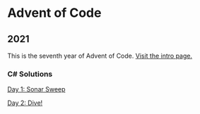 # Advent of Code

## 2021
This is the seventh year of Advent of Code. [Visit the intro page.](https://adventofcode.com/2021)

### C# Solutions

[Day 1: Sonar Sweep](https://github.com/DavidPesta/AdventOfCode/tree/main/csharp/2021/01-Sonar-Sweep)

[Day 2: Dive!](https://github.com/DavidPesta/AdventOfCode/tree/main/csharp/2021/02-Dive)